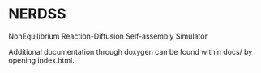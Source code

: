 # NERDSS
NonEquilibrium Reaction-Diffusion Self-assembly Simulator


Additional documentation through doxygen can be found within docs/ by opening index.html.
